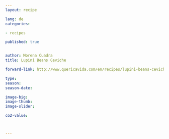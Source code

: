 ```yaml
---
layout: recipe

lang: de
categories:

- recipes

published: true


author: Morena Cuadra
title: Lupini Beans Ceviche

forward-link: http://www.quericavida.com/en/recipes/lupini-beans-ceviche/#

type: 
season: 
season-date:  

image-big: 
image-thumb: 
image-slider: 

co2-value: 



---
```

